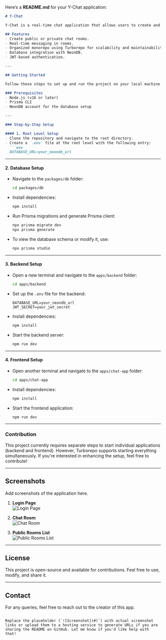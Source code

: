 Here’s a **README.md** for your Y-Chat application:  

```markdown
# Y-Chat

Y-Chat is a real-time chat application that allows users to create and participate in rooms, which can be public or private. It's built as a **Turborepo** with separate packages for the backend and frontend.  

## Features
- Create public or private chat rooms.
- Real-time messaging in rooms.
- Organized monorepo using Turborepo for scalability and maintainability.
- Database integration with NeonDB.
- JWT-based authentication.

---

## Getting Started

Follow these steps to set up and run the project on your local machine.

### Prerequisites
- Node.js (v16 or later)
- Prisma CLI
- NeonDB account for the database setup

---

### Step-by-Step Setup

#### 1. Root Level Setup
- Clone the repository and navigate to the root directory.
- Create a `.env` file at the root level with the following entry:
  ```env
  DATABASE_URL=your_neondb_url
  ```

---

#### 2. Database Setup
- Navigate to the `packages/db` folder:
  ```bash
  cd packages/db
  ```
- Install dependencies:
  ```bash
  npm install
  ```
- Run Prisma migrations and generate Prisma client:
  ```bash
  npx prisma migrate dev
  npx prisma generate
  ```
- To view the database schema or modify it, use:
  ```bash
  npx prisma studio
  ```

---

#### 3. Backend Setup
- Open a new terminal and navigate to the `apps/backend` folder:
  ```bash
  cd apps/backend
  ```
- Set up the `.env` file for the backend:
  ```env
  DATABASE_URL=your_neondb_url
  JWT_SECRET=your_jwt_secret
  ```
- Install dependencies:
  ```bash
  npm install
  ```
- Start the backend server:
  ```bash
  npm run dev
  ```

---

#### 4. Frontend Setup
- Open another terminal and navigate to the `apps/chat-app` folder:
  ```bash
  cd apps/chat-app
  ```
- Install dependencies:
  ```bash
  npm install
  ```
- Start the frontend application:
  ```bash
  npm run dev
  ```

---

### Contribution
This project currently requires separate steps to start individual applications (backend and frontend). However, Turborepo supports starting everything simultaneously. If you're interested in enhancing the setup, feel free to contribute!

---

## Screenshots
Add screenshots of the application here.

1. **Login Page**  
   ![Login Page](#)

2. **Chat Room**  
   ![Chat Room](#)

3. **Public Rooms List**  
   ![Public Rooms List](#)

---

## License
This project is open-source and available for contributions. Feel free to use, modify, and share it.

---

## Contact
For any queries, feel free to reach out to the creator of this app.
```

Replace the placeholder (`![Screenshot](#)`) with actual screenshot links or upload them to a hosting service to generate URLs if you are sharing the README on GitHub. Let me know if you'd like help with that!